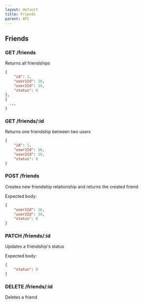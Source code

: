 ```yaml
---
layout: default
title: Friends 
parent: API 
---
```


## Friends

### GET /friends

Returns all friendships

```json
{
	"id": 1,
	"user1Id": 16,
	"user2Id": 19,
	"status": 0
},
{
  ...
}
```

### GET /friends/:id

Returns one friendship between two users

```json
{
	"id": 1,
	"user1Id": 16,
	"user2Id": 19,
	"status": 0
}
```

### POST /friends

Creates new friendship relationship and returns the created friend

Expected body:
```json
{
	"user1Id": 16,
	"user2Id": 19,
	"status": 0
}
```

### PATCH /friends/:id

Updates a friendship's status


Expected body:
```json
{
	"status": 0
}
```

### DELETE /friends/:id

Deletes a friend
